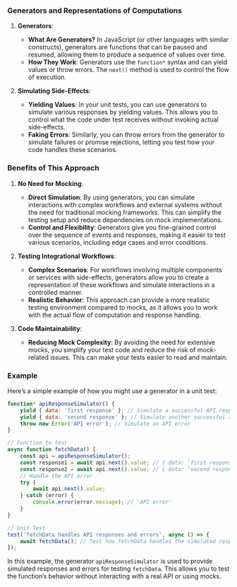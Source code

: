 ### Generators and Representations of Computations

1. **Generators**:
   - **What Are Generators?** In JavaScript (or other languages with similar constructs), generators are functions that can be paused and resumed, allowing them to produce a sequence of values over time.
   - **How They Work**: Generators use the `function*` syntax and can yield values or throw errors. The `next()` method is used to control the flow of execution.

2. **Simulating Side-Effects**:
   - **Yielding Values**: In your unit tests, you can use generators to simulate various responses by yielding values. This allows you to control what the code under test receives without invoking actual side-effects.
   - **Faking Errors**: Similarly, you can throw errors from the generator to simulate failures or promise rejections, letting you test how your code handles these scenarios.

### Benefits of This Approach

1. **No Need for Mocking**:
   - **Direct Simulation**: By using generators, you can simulate interactions with complex workflows and external systems without the need for traditional mocking frameworks. This can simplify the testing setup and reduce dependencies on mock implementations.
   - **Control and Flexibility**: Generators give you fine-grained control over the sequence of events and responses, making it easier to test various scenarios, including edge cases and error conditions.

2. **Testing Integrational Workflows**:
   - **Complex Scenarios**: For workflows involving multiple components or services with side-effects, generators allow you to create a representation of these workflows and simulate interactions in a controlled manner.
   - **Realistic Behavior**: This approach can provide a more realistic testing environment compared to mocks, as it allows you to work with the actual flow of computation and response handling.

3. **Code Maintainability**:
   - **Reducing Mock Complexity**: By avoiding the need for extensive mocks, you simplify your test code and reduce the risk of mock-related issues. This can make your tests easier to read and maintain.

### Example

Here’s a simple example of how you might use a generator in a unit test:

```javascript
function* apiResponseSimulator() {
    yield { data: 'first response' }; // Simulate a successful API response
    yield { data: 'second response' }; // Simulate another successful response
    throw new Error('API error'); // Simulate an API error
}

// Function to test
async function fetchData() {
    const api = apiResponseSimulator();
    const response1 = await api.next().value; // { data: 'first response' }
    const response2 = await api.next().value; // { data: 'second response' }
    // Handle the API error
    try {
        await api.next().value;
    } catch (error) {
        console.error(error.message); // 'API error'
    }
}

// Unit Test
test('fetchData handles API responses and errors', async () => {
    await fetchData(); // Test how fetchData handles the simulated responses and error
});
```

In this example, the generator `apiResponseSimulator` is used to provide simulated responses and errors for testing `fetchData`. This allows you to test the function’s behavior without interacting with a real API or using mocks.